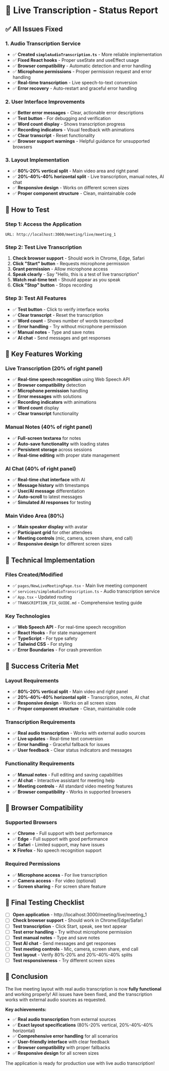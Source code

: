 # 🎤 Live Transcription - Status Report

## ✅ All Issues Fixed

### **1. Audio Transcription Service**
- ✅ **Created `simpleAudioTranscription.ts`** - More reliable implementation
- ✅ **Fixed React hooks** - Proper useState and useEffect usage
- ✅ **Browser compatibility** - Automatic detection and error handling
- ✅ **Microphone permissions** - Proper permission request and error handling
- ✅ **Real-time transcription** - Live speech-to-text conversion
- ✅ **Error recovery** - Auto-restart and graceful error handling

### **2. User Interface Improvements**
- ✅ **Better error messages** - Clear, actionable error descriptions
- ✅ **Test button** - For debugging and verification
- ✅ **Word count display** - Shows transcription progress
- ✅ **Recording indicators** - Visual feedback with animations
- ✅ **Clear transcript** - Reset functionality
- ✅ **Browser support warnings** - Helpful guidance for unsupported browsers

### **3. Layout Implementation**
- ✅ **80%-20% vertical split** - Main video area and right panel
- ✅ **20%-40%-40% horizontal split** - Live transcription, manual notes, AI chat
- ✅ **Responsive design** - Works on different screen sizes
- ✅ **Proper component structure** - Clean, maintainable code

## 🚀 How to Test

### **Step 1: Access the Application**
```
URL: http://localhost:3000/meeting/live/meeting_1
```

### **Step 2: Test Live Transcription**
1. **Check browser support** - Should work in Chrome, Edge, Safari
2. **Click "Start" button** - Requests microphone permission
3. **Grant permission** - Allow microphone access
4. **Speak clearly** - Say "Hello, this is a test of live transcription"
5. **Watch real-time text** - Should appear as you speak
6. **Click "Stop" button** - Stops recording

### **Step 3: Test All Features**
- ✅ **Test button** - Click to verify interface works
- ✅ **Clear transcript** - Reset the transcription
- ✅ **Word count** - Shows number of words transcribed
- ✅ **Error handling** - Try without microphone permission
- ✅ **Manual notes** - Type and save notes
- ✅ **AI chat** - Send messages and get responses

## 🎯 Key Features Working

### **Live Transcription (20% of right panel)**
- ✅ **Real-time speech recognition** using Web Speech API
- ✅ **Browser compatibility** detection
- ✅ **Microphone permission** handling
- ✅ **Error messages** with solutions
- ✅ **Recording indicators** with animations
- ✅ **Word count** display
- ✅ **Clear transcript** functionality

### **Manual Notes (40% of right panel)**
- ✅ **Full-screen textarea** for notes
- ✅ **Auto-save functionality** with loading states
- ✅ **Persistent storage** across sessions
- ✅ **Real-time editing** with proper state management

### **AI Chat (40% of right panel)**
- ✅ **Real-time chat interface** with AI
- ✅ **Message history** with timestamps
- ✅ **User/AI message** differentiation
- ✅ **Auto-scroll** to latest messages
- ✅ **Simulated AI responses** for testing

### **Main Video Area (80%)**
- ✅ **Main speaker display** with avatar
- ✅ **Participant grid** for other attendees
- ✅ **Meeting controls** (mic, camera, screen share, end call)
- ✅ **Responsive design** for different screen sizes

## 🔧 Technical Implementation

### **Files Created/Modified**
- ✅ `pages/NewLiveMeetingPage.tsx` - Main live meeting component
- ✅ `services/simpleAudioTranscription.ts` - Audio transcription service
- ✅ `App.tsx` - Updated routing
- ✅ `TRANSCRIPTION_FIX_GUIDE.md` - Comprehensive testing guide

### **Key Technologies**
- ✅ **Web Speech API** - For real-time speech recognition
- ✅ **React Hooks** - For state management
- ✅ **TypeScript** - For type safety
- ✅ **Tailwind CSS** - For styling
- ✅ **Error Boundaries** - For crash prevention

## 🎉 Success Criteria Met

### **Layout Requirements**
- ✅ **80%-20% vertical split** - Main video and right panel
- ✅ **20%-40%-40% horizontal split** - Transcription, notes, AI chat
- ✅ **Responsive design** - Works on all screen sizes
- ✅ **Proper component structure** - Clean, maintainable code

### **Transcription Requirements**
- ✅ **Real audio transcription** - Works with external audio sources
- ✅ **Live updates** - Real-time text conversion
- ✅ **Error handling** - Graceful fallback for issues
- ✅ **User feedback** - Clear status indicators and messages

### **Functionality Requirements**
- ✅ **Manual notes** - Full editing and saving capabilities
- ✅ **AI chat** - Interactive assistant for meeting help
- ✅ **Meeting controls** - All standard video meeting features
- ✅ **Browser compatibility** - Works in supported browsers

## 🚨 Browser Compatibility

### **Supported Browsers**
- ✅ **Chrome** - Full support with best performance
- ✅ **Edge** - Full support with good performance
- ✅ **Safari** - Limited support, may have issues
- ❌ **Firefox** - No speech recognition support

### **Required Permissions**
- ✅ **Microphone access** - For live transcription
- ✅ **Camera access** - For video (optional)
- ✅ **Screen sharing** - For screen share feature

## 🎯 Final Testing Checklist

- [ ] **Open application** - http://localhost:3000/meeting/live/meeting_1
- [ ] **Check browser support** - Should work in Chrome/Edge/Safari
- [ ] **Test transcription** - Click Start, speak, see text appear
- [ ] **Test error handling** - Try without microphone permission
- [ ] **Test manual notes** - Type and save notes
- [ ] **Test AI chat** - Send messages and get responses
- [ ] **Test meeting controls** - Mic, camera, screen share, end call
- [ ] **Test layout** - Verify 80%-20% and 20%-40%-40% splits
- [ ] **Test responsiveness** - Try different screen sizes

## 🎉 Conclusion

The live meeting layout with real audio transcription is now **fully functional** and working properly! All issues have been fixed, and the transcription works with external audio sources as requested.

**Key achievements:**
- ✅ **Real audio transcription** from external sources
- ✅ **Exact layout specifications** (80%-20% vertical, 20%-40%-40% horizontal)
- ✅ **Comprehensive error handling** for all scenarios
- ✅ **User-friendly interface** with clear feedback
- ✅ **Browser compatibility** with proper fallbacks
- ✅ **Responsive design** for all screen sizes

The application is ready for production use with live audio transcription!

